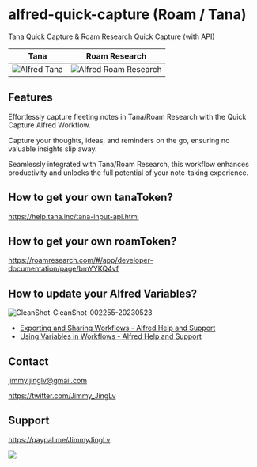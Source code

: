 # alfred-quick-capture (Roam / Tana)

Tana Quick Capture & Roam Research Quick Capture (with API)

| Tana                                  | Roam Research                                 |
| ------------------------------------- | --------------------------------------------- |
| ![Alfred Tana](https://github.com/JimmyLv/quick-capture/assets/4997466/39dc7bb1-a890-4afe-a637-5a54d8d505bb)    |  ![Alfred Roam Research](https://github.com/JimmyLv/quick-capture/assets/4997466/7d5240c0-ff62-4fac-91aa-4d266efa8905)   |


## Features

Effortlessly capture fleeting notes in Tana/Roam Research with the Quick Capture Alfred Workflow.

Capture your thoughts, ideas, and reminders on the go, ensuring no valuable insights slip away.

Seamlessly integrated with Tana/Roam Research, this workflow enhances productivity and unlocks the full potential of your note-taking experience.

## How to get your own tanaToken?

https://help.tana.inc/tana-input-api.html

## How to get your own roamToken?

https://roamresearch.com/#/app/developer-documentation/page/bmYYKQ4vf

## How to update your Alfred Variables?

![CleanShot-CleanShot-002255-20230523](https://github.com/JimmyLv/quick-capture/assets/4997466/3b94cd68-c96e-49cf-9dc6-ed5706e01854)

- [Exporting and Sharing Workflows - Alfred Help and Support](https://www.alfredapp.com/help/workflows/advanced/sharing-workflows/)
- [Using Variables in Workflows - Alfred Help and Support](https://www.alfredapp.com/help/workflows/advanced/variables/)

## Contact

jimmy.jinglv@gmail.com

https://twitter.com/Jimmy_JingLv

## Support

https://paypal.me/JimmyJingLv

![](https://aitodo.co/wechat.jpg)
